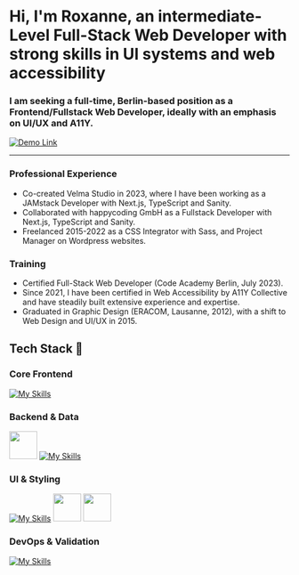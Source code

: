 # Hi, I'm Roxanne, an intermediate-Level Full-Stack Web Developer with strong skills in UI systems and web accessibility

### I am seeking a full-time, Berlin-based position as a Frontend/Fullstack Web Developer, ideally with an emphasis on UI/UX and A11Y.

<a href="https://github.com/ROXBOZ/pvssy-talk-app-router">
  <img src="https://img.shields.io/badge/SEE%20THE%20BEST%20PRACTICES%20DEMO-FF1493?style=for-the-badge&logo=rocket&logoColor=white" alt="Demo Link"/>
</a>

---

### Professional Experience
- Co-created Velma Studio in 2023, where I have been working as a JAMstack Developer with Next.js, TypeScript and Sanity.
- Collaborated with happycoding GmbH as a Fullstack Developer with Next.js, TypeScript and Sanity.
- Freelanced 2015-2022 as a CSS Integrator with Sass, and Project Manager on Wordpress websites.

### Training
- Certified Full-Stack Web Developer (Code Academy Berlin, July 2023).
- Since 2021, I have been certified in Web Accessibility by A11Y Collective and have steadily built extensive experience and expertise.
- Graduated in Graphic Design (ERACOM, Lausanne, 2012), with a shift to Web Design and UI/UX in 2015.






 
## Tech Stack 🍜
### Core Frontend
[![My Skills](https://skillicons.dev/icons?i=html,css,js,ts,react,nextjs)]()
### Backend & Data
<img src="https://www.svgrepo.com/show/354309/sanity.svg" width="50"/> [![My Skills](https://skillicons.dev/icons?i=mongodb,express,nodejs,graphql,firebase)]()

### UI & Styling
[![My Skills](https://skillicons.dev/icons?i=figma,sass,tailwind)]()
<img src="https://www.svgrepo.com/show/354397/storybook-icon.svg" width="50" />
<img src="https://webcurate.co/assets/images/tool-favicons/CNEpncJ.webp" width="50" />


### DevOps & Validation
[![My Skills](https://skillicons.dev/icons?i=git,github,jest,githubactions)]()





